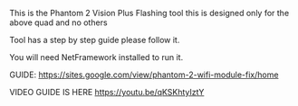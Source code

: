 

This is the Phantom 2 Vision Plus Flashing tool
this is designed only for the above quad and no others

Tool has a step by step guide please follow it.

You will need NetFramework installed to run it.

GUIDE: https://sites.google.com/view/phantom-2-wifi-module-fix/home

VIDEO GUIDE IS HERE https://youtu.be/qKSKhtyIztY



